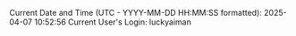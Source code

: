 Current Date and Time (UTC - YYYY-MM-DD HH:MM:SS formatted): 2025-04-07 10:52:56
Current User's Login: luckyaiman
